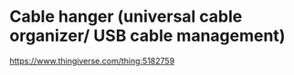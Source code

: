 # Cable hanger (universal cable organizer/ USB cable management)

https://www.thingiverse.com/thing:5182759
